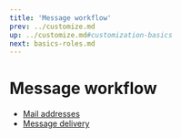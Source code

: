 ```yaml
---
title: 'Message workflow'
prev: ../customize.md
up: ../customize.md#customization-basics
next: basics-roles.md
---
```


Message workflow
================

  * [Mail addresses](customize/basics-addresses.md)
  * [Message delivery](customize/basics-delivery.md)

